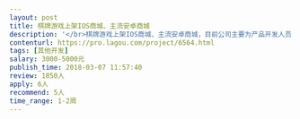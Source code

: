 ```yaml
---                
layout: post       
title: 棋牌游戏上架IOS商城、主流安卓商城           
description: '</br>棋牌游戏上架IOS商城、主流安卓商城，目前公司主要为产品开发人员，对商城上架经验较匮乏，内部上苹果商城多次被拒，寻求有经验朋友帮助。</br>'     
contenturl: https://pro.lagou.com/project/6564.html      
tags: [其他开发]            
salary: 3000-5000元          
publish_time: 2018-03-07 11:57:40         
review: 1850人                   
apply: 6人                   
recommend: 5人                   
time_range: 1-2周              
---                 
```

